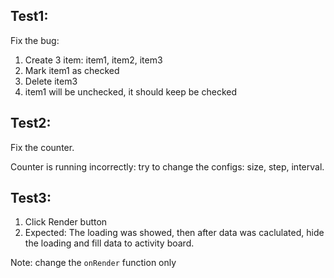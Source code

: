## Test1:

Fix the bug:

1. Create 3 item: item1, item2, item3
2. Mark item1 as checked
3. Delete item3
4. item1 will be unchecked, it should keep be checked

## Test2:

Fix the counter.

Counter is running incorrectly: try to change the configs: size, step, interval.

## Test3:

1. Click Render button
2. Expected: The loading was showed, then after data was caclulated, hide the loading and fill data to activity board.

Note: change the `onRender` function only
